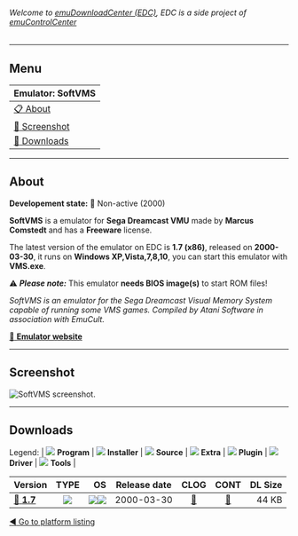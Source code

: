 ###### Welcome to [emuDownloadCenter (EDC)](https://github.com/PhoenixInteractiveNL/emuDownloadCenter/wiki/), EDC is a side project of [emuControlCenter](https://github.com/PhoenixInteractiveNL/emuControlCenter/wiki/)
***
## Menu
| **Emulator: SoftVMS** |
|:---------|
| [:clipboard: About](#about) |
| [:sunrise: Screenshot](#screenshot) |
| [:floppy_disk: Downloads](#downloads) |
***
## About
**Developement state:** :red_circle: Non-active (2000)

**SoftVMS** is a emulator for **Sega Dreamcast VMU** made by **Marcus Comstedt** and has a **Freeware** license.

The latest version of the emulator on EDC is **1.7 (x86)**, released on **2000-03-30**, it runs on **Windows XP,Vista,7,8,10**, you can start this emulator with **VMS.exe**.

:warning: _**Please note:**_ This emulator **needs BIOS image(s)** to start ROM files!

_SoftVMS is an emulator for the Sega Dreamcast Visual Memory System capable of running some VMS games. Compiled by Atani Software in association with EmuCult._

[:link: **Emulator website**](http://mc.pp.se/dc/sw.html)
***
## Screenshot
![](https://raw.githubusercontent.com/PhoenixInteractiveNL/emuDownloadCenter/master/hooks/softvms/emulator_screen_01.jpg "SoftVMS screenshot.")
***
## Downloads
Legend:
| ![](https://raw.githubusercontent.com/wiki/PhoenixInteractiveNL/emuDownloadCenter/images_misc/icon_program_24.png) **Program** | 
![](https://raw.githubusercontent.com/wiki/PhoenixInteractiveNL/emuDownloadCenter/images_misc/icon_installer_24.png) **Installer** | 
![](https://raw.githubusercontent.com/wiki/PhoenixInteractiveNL/emuDownloadCenter/images_misc/icon_source_code_24.png) **Source** | 
![](https://raw.githubusercontent.com/wiki/PhoenixInteractiveNL/emuDownloadCenter/images_misc/icon_extra_24.png) **Extra** | 
![](https://raw.githubusercontent.com/wiki/PhoenixInteractiveNL/emuDownloadCenter/images_misc/icon_plugin_24.png) **Plugin** | 
![](https://raw.githubusercontent.com/wiki/PhoenixInteractiveNL/emuDownloadCenter/images_misc/icon_driver_24.png) **Driver** | 
![](https://raw.githubusercontent.com/wiki/PhoenixInteractiveNL/emuDownloadCenter/images_misc/icon_tools_24.png) **Tools** | 
 
| Version | TYPE | OS | Release date | CLOG | CONT | DL Size |
|:--------|:----:|---:|:------------:|:----:|:----:|--------:|
| [:floppy_disk: **1.7**](https://github.com/PhoenixInteractiveNL/edc-repo0003/raw/master/softvms/1.7.7z) | ![](https://raw.githubusercontent.com/wiki/PhoenixInteractiveNL/emuDownloadCenter/images_misc/icon_program_24.png) | ![](https://raw.githubusercontent.com/wiki/PhoenixInteractiveNL/emuDownloadCenter/images_misc/logo_windows_24.png)![](https://raw.githubusercontent.com/wiki/PhoenixInteractiveNL/emuDownloadCenter/images_misc/icon_32-bit_24.png) | 2000-03-30 | [:page_facing_up:](https://github.com/PhoenixInteractiveNL/edc-repo0003/blob/master/softvms/1.7_changelog.txt) | [:mag_right:](https://github.com/PhoenixInteractiveNL/edc-repo0003/blob/master/softvms/1.7_contents.txt) | 44 KB |

[:arrow_backward: Go to platform listing](https://github.com/PhoenixInteractiveNL/emuDownloadCenter/wiki/EDC-Platform-List)

